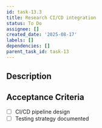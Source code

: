 ```yaml
---
id: task-13.3
title: Research CI/CD integration
status: To Do
assignee: []
created_date: '2025-08-17'
labels: []
dependencies: []
parent_task_id: task-13
---
```


## Description

## Acceptance Criteria

- [ ] CI/CD pipeline design
- [ ] Testing strategy documented
